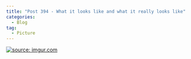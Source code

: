 ```yaml
---
title: "Post 394 - What it looks like and what it really looks like"
categories:
  - Blog
tag:
  - Picture
---
```



<a href="https://imgur.com/4kwKlBe"><img src="https://i.imgur.com/4kwKlBe.jpg" title="source: imgur.com" /></a>

<script src="https://utteranc.es/client.js"
        repo="serendipityinlife/serendipityinlife.github.io"
        issue-term="pathname"
        theme="github-light"
        crossorigin="anonymous"
        async>
</script>

